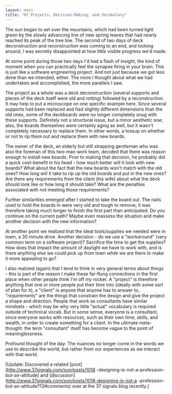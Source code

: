 ```yaml
---
layout: main
title: "Of Projects, Decision-Making, and Vocabulary"
---
```

The sun began to set over the mountains, which had been turned light green by
the slowly advancing line of new spring leaves that had nearly reached its
peak of the tree line. The second of two days of deck deconstruction and
reconstruction was coming to an end, and looking around, I was secretly
disappointed at how little visible progress we'd made.

  
At some point during those two days I'd had a flash of insight, the kind of
moment when you can practically feel the synapse firing in your brain. This is
just like a software engineering project. And not just because we got less
done than we intended, either. The more I thought about what we had undertaken
and accomplished, the more parallels I saw.

  
The project as a whole was a deck deconstruction (several supports and pieces
of the deck itself were old and rotting) followed by a reconstruction. It may
help to put a microscope on one specific example here. Since several supports
had been replaced and had slightly different dimensions than the old ones,
some of the deckboards were no longer completely snug with these supports.
Definitely not a structural issue, but a minor aesthetic one; also, the boards
themselves were certainly aging as well, but it wasn't completely necessary to
replace them. In other words, a tossup on whether or not to rip them out and
replace them with new boards.

  
The owner of the deck, an elderly but still strapping gentleman who was also
the foreman of this two-man work team, decided that there was reason enough to
install new boards. Prior to making that decision, he probably did a quick
cost-benefit in his head - how much better will it look with new boards? What
about the fact that the new boards won't match with the old ones? How long
will it take to rip up the old boards and put in the new ones? Are there any
requirements from the client (his wife) about what the deck should look like
or how long it should take? What are the penalties associated with not meeting
those requirements?

  
Further similarities emerged after I started to take the board out. The nails
used to hold the boards in were very old and tough to remove; it was therefore
taking much longer to finish the first part than anticipated. Do you continue
on the current path? Maybe even reassess the situation and make another
decision with the new information?

  
At another point we realized that the ideal tools/supplies we needed were in
town, a 30 minute drive. Another decision - do we use a "workaround" (very
common term on a software project)? Sacrifice the time to get the supplies?
How does that impact the amount of daylight we have to work with, and is there
anything else we could pick up from town while we are there to make it more
appealing to go?

  
I also realized (again) that I tend to think in very general terms about
things - this is part of the reason I make these far-flung connections in the
first place when other people think I'm off my rocker. A "project" is
therefore anything that one or more people put their time into (ideally with
some sort of plan for it), a "client" is anyone that anyone has to answer to,
"requirements" are the things that constrain the design and give the project a
shape and direction. People that work as consultants have similar mindsets -
which may be why very little "actual" vocabulary is required outside of
technical vocab. But in some sense, everyone is a consultant, since everyone
works with resources, such as their own time, skills, and wealth, in order to
create something for a client. In the ultimate meta-thought: the term
"consultant" itself has become vague to the point of meaninglessness.

  
Profound thought of the day: The nuances no longer come in the words we use to
describe the world, but rather from our experiences as we interact with that
world.

  
[Update: Discovered a related [post](http://www.37signals.com/svn/posts/1018
-designing-is-not-a-profession-but-an-attitude) and
[discussion](http://www.37signals.com/svn/posts/1018-designing-is-not-a
-profession-but-an-attitude?13#comments) over at the 37 signals blog
recently.]

